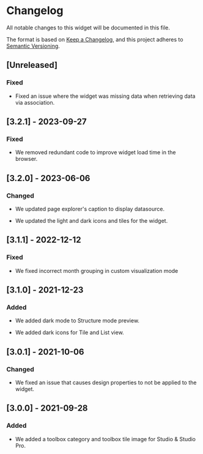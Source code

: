 # Changelog

All notable changes to this widget will be documented in this file.

The format is based on [Keep a Changelog](https://keepachangelog.com/en/1.0.0/), and this project adheres to [Semantic Versioning](https://semver.org/spec/v2.0.0.html).

## [Unreleased]

### Fixed

-   Fixed an issue where the widget was missing data when retrieving data via association.

## [3.2.1] - 2023-09-27

### Fixed

-   We removed redundant code to improve widget load time in the browser.

## [3.2.0] - 2023-06-06

### Changed

-   We updated page explorer's caption to display datasource.

-   We updated the light and dark icons and tiles for the widget.

## [3.1.1] - 2022-12-12

### Fixed

-   We fixed incorrect month grouping in custom visualization mode

## [3.1.0] - 2021-12-23

### Added

-   We added dark mode to Structure mode preview.

-   We added dark icons for Tile and List view.

## [3.0.1] - 2021-10-06

### Changed

-   We fixed an issue that causes design properties to not be applied to the widget.

## [3.0.0] - 2021-09-28

### Added

-   We added a toolbox category and toolbox tile image for Studio & Studio Pro.
